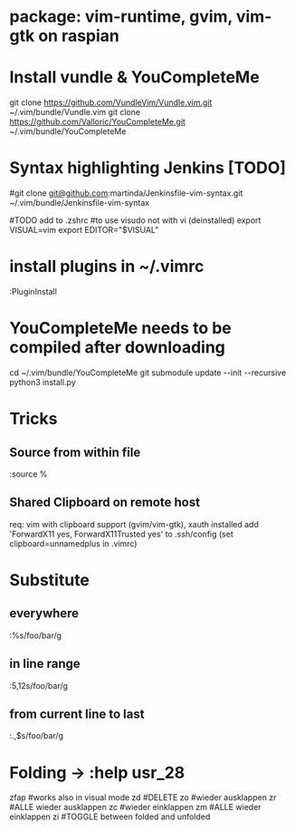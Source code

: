 package: vim-runtime, gvim, vim-gtk on raspian
==========================
# Install vundle & YouCompleteMe
git clone https://github.com/VundleVim/Vundle.vim.git ~/.vim/bundle/Vundle.vim
git clone https://github.com/Valloric/YouCompleteMe.git ~/.vim/bundle/YouCompleteMe

# Syntax highlighting Jenkins [TODO]
#git clone git@github.com:martinda/Jenkinsfile-vim-syntax.git ~/.vim/bundle/Jenkinsfile-vim-syntax

#TODO add to .zshrc
#to use visudo not with vi (deinstalled)
export VISUAL=vim
export EDITOR="$VISUAL"


# install plugins in ~/.vimrc
:PluginInstall

# YouCompleteMe needs to be compiled after downloading
cd ~/.vim/bundle/YouCompleteMe
git submodule update --init --recursive
python3 install.py

# Tricks
## Source from within file
:source %
## Shared Clipboard on remote host
req:    vim with clipboard support (gvim/vim-gtk), xauth installed
add 'ForwardX11 yes, ForwardX11Trusted yes' to .ssh/config
(set clipboard=unnamedplus in .vimrc)


# Substitute
## everywhere
:%s/foo/bar/g
## in line range
:5,12s/foo/bar/g
## from current line to last
:.,$s/foo/bar/g

# Folding           -> :help usr_28
zfap                #works also in visual mode
zd                  #DELETE
zo                  #wieder ausklappen
zr                  #ALLE wieder ausklappen
zc                  #wieder einklappen
zm                  #ALLE wieder einklappen
zi                  #TOGGLE between folded and unfolded
